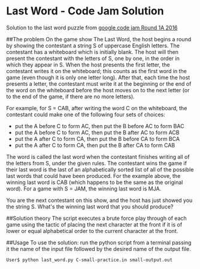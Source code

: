# Last Word - Code Jam Solution
Solution to the last word puzzle from [google code jam Round 1A 2016](https://code.google.com/codejam/contest/4304486/dashboard)

##The problem
On the game show The Last Word, the host begins a round by showing the contestant a string S of uppercase English letters. The contestant has a whiteboard which is initially blank. The host will then present the contestant with the letters of S, one by one, in the order in which they appear in S. When the host presents the first letter, the contestant writes it on the whiteboard; this counts as the first word in the game (even though it is only one letter long). After that, each time the host presents a letter, the contestant must write it at the beginning or the end of the word on the whiteboard before the host moves on to the next letter (or to the end of the game, if there are no more letters).

For example, for S = CAB, after writing the word C on the whiteboard, the contestant could make one of the following four sets of choices:

- put the A before C to form AC, then put the B before AC to form BAC
- put the A before C to form AC, then put the B after AC to form ACB
- put the A after C to form CA, then put the B before CA to form BCA
- put the A after C to form CA, then put the B after CA to form CAB

The word is called the last word when the contestant finishes writing all of the letters from S, under the given rules. The contestant wins the game if their last word is the last of an alphabetically sorted list of all of the possible last words that could have been produced. For the example above, the winning last word is CAB (which happens to be the same as the original word). For a game with S = JAM, the winning last word is MJA.

You are the next contestant on this show, and the host has just showed you the string S. What's the winning last word that you should produce?

##Solution theory
The script executes a brute force play through of each game using the tactic of placing the next character at the front if it is of lower or equal alphabetical order to the current character at the front.

##Usage
To use the solution: run the python script from a terminal passing it the name of the input file followed by the desired name of the output file.   

```
User$ python last_word.py C-small-practice.in small-output.out
```
